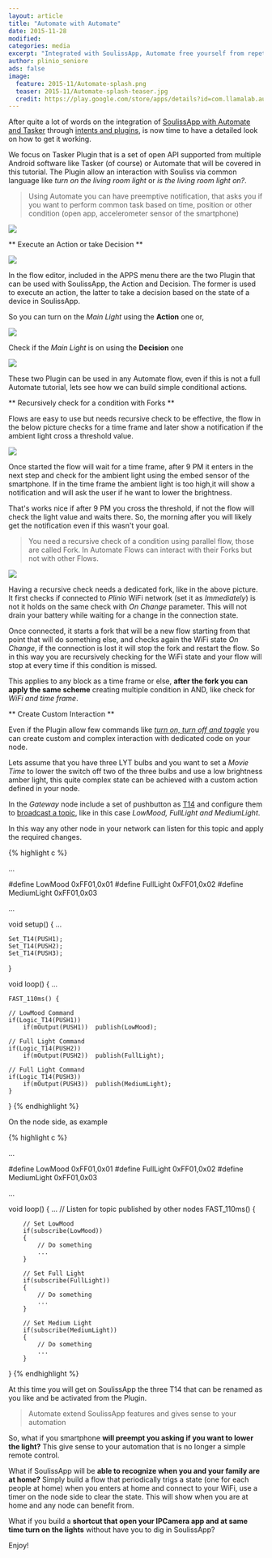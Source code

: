 ```yaml
---
layout: article
title: "Automate with Automate"
date: 2015-11-28
modified:
categories: media
excerpt: "Integrated with SoulissApp, Automate free yourself from repetitive task."
author: plinio_seniore
ads: false
image:
  feature: 2015-11/Automate-splash.png
  teaser: 2015-11/Automate-splash-teaser.jpg
  credit: https://play.google.com/store/apps/details?id=com.llamalab.automate&hl=en
---
```


After quite a lot of words on the integration of [SoulissApp with Automate and Tasker](http://souliss.net/articles/soulissapp-integrations/) through [intents and plugins](http://souliss.net/articles/happy-laziness-automate-tasker/), is now time to have a detailed look on how to get it working.

We focus on Tasker Plugin that is a set of open API supported from multiple Android software like Tasker (of course) or Automate that will be covered in this tutorial. The Plugin allow an interaction with Souliss via common language like *turn on the living room light* or *is the living room light on?*.

> Using Automate you can have preemptive notification, that asks you if you want to perform common task based on time, position or other condition (open app, accelerometer sensor of the smartphone)

![](http://souliss.net/images/2015-11/dialog-suggestion.jpg?raw=true)

** Execute an Action or take Decision  **

![](http://souliss.net/images/2015-11/AutomatePlugin.png?raw=true)

In the flow editor, included in the APPS menu there are the two Plugin that can be used with SoulissApp, the Action and Decision. The former is used to execute an action, the latter to take a decision based on the state of a device in SoulissApp.

So you can turn on the *Main Light* using the **Action** one or,

![](http://souliss.net/images/2015-11/ActionPlugin.jpg?raw=true)

Check if the *Main Light* is on using the **Decision** one

![](http://souliss.net/images/2015-10/ConditionPlugin.png?raw=true)

These two Plugin can be used in any Automate flow, even if this is not a full Automate tutorial, lets see how we can build simple conditional actions.

** Recursively check for a condition with Forks **

Flows are easy to use but needs recursive check to be effective, the flow in the below picture checks for a time frame and later show a notification if the ambient light cross a threshold value.

![](http://souliss.net/images/2015-11/Automate-not-recursive.jpg?raw=true)

Once started the flow will wait for a time frame, after 9 PM it enters in the next step and check for the ambient light using the embed sensor of the smartphone. If in the time frame the ambient light is too high,it will show a notification and will ask the user if he want to lower the brightness.

That's works nice if after 9 PM you cross the threshold, if not the flow will check the light value and waits there. So, the morning after you will likely get the notification even if this wasn't your goal.

> You need a recursive check of a condition using parallel flow, those are called Fork. In Automate Flows can interact with their Forks but not with other Flows.

![](http://souliss.net/images/2015-11/Automate-recursive.png?raw=true)

Having a recursive check needs a dedicated fork, like in the above picture. It first checks if connected to *Plinio* WiFi network (set it as *Immediately*) is not it holds on the same check with *On Change* parameter. This will not drain your battery while waiting for a change in the connection state.

Once connected, it starts a fork that will be a new flow starting from that point that will do something else, and checks again the WiFi state *On Change*, if the connection is lost it will stop the fork and restart the flow. So in this way you are recursively checking for the WiFi state and your flow will stop at every time if this condition is missed.

This applies to any block as a time frame or else, **after the fork you can apply the same scheme** creating multiple condition in AND, like check for *WiFi and time frame*. 

** Create Custom Interaction **

Even if the Plugin allow few commands like [*turn on, turn off and toggle*](https://github.com/souliss/souliss/wiki/SoulissApp-API) you can create custom and complex interaction with dedicated code on your node.

Lets assume that you have three LYT bulbs and you want to set a *Movie Time* to lower the switch off two of the three bulbs and use a low brightness amber light, this quite complex state can be achieved with a custom action defined in your node.

In the *Gateway* node include a set of pushbutton as [T14](https://github.com/souliss/souliss/wiki/Typical_T1n#typical-14--pulse-digital-output) and configure them to  [broadcast a topic](https://github.com/souliss/souliss/wiki/Peer2Peer#user-defined-publish--subscribe), like in this case *LowMood, FullLight and MediumLight*.
 
In this way any other node in your network can listen for this topic and apply the required changes.

{% highlight c %}

...

#define LowMood                                 0xFF01,0x01
#define FullLight                               0xFF01,0x02
#define MediumLight                             0xFF01,0x03

...

void setup()
{ 
  ...

    Set_T14(PUSH1);
    Set_T14(PUSH2);
    Set_T14(PUSH3); 
}

void loop()
{
  ... 

    FAST_110ms() {

    // LowMood Command
    if(Logic_T14(PUSH1))
        if(mOutput(PUSH1))  publish(LowMood);

    // Full Light Command
    if(Logic_T14(PUSH2))
        if(mOutput(PUSH2))  publish(FullLight);

    // Full Light Command
    if(Logic_T14(PUSH3))
        if(mOutput(PUSH3))  publish(MediumLight);
    }
}
{% endhighlight %}

On the node side, as example

{% highlight c %}

...

#define LowMood                                 0xFF01,0x01
#define FullLight                               0xFF01,0x02
#define MediumLight                             0xFF01,0x03

...

void loop()
{
    ...
    // Listen for topic published by other nodes
    FAST_110ms() {
    
        // Set LowMood
        if(subscribe(LowMood))
        {
            // Do something
            ...
        }

        // Set Full Light
        if(subscribe(FullLight))
        {
            // Do something
            ...
        }

        // Set Medium Light
        if(subscribe(MediumLight))
        {
            // Do something
            ...
        }
}
{% endhighlight %}

At this time you will get on SoulissApp the three T14 that can be renamed as you like and be activated from the Plugin.

> Automate extend SoulissApp features and gives sense to your automation

So, what if you smartphone **will preempt you asking if you want to lower the light?** This give sense to your automation that is no longer a simple remote control.

What if SoulissApp will be **able to recognize when you and your family are at home?** Simply build a flow that periodically trigs a state (one for each people at home) when you enters at home and connect to your WiFi, use a timer on the node side to clear the state. This will show when you are at home and any node can benefit from.

What if you build a **shortcut that open your IPCamera app and at same time turn on the lights** without have you to dig in SoulissApp?

Enjoy!



